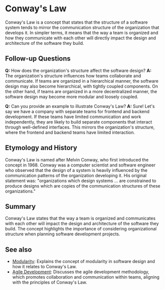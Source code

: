 # Conway's Law

Conway's Law is a concept that states that the structure of a software system
tends to mirror the communication structure of the organization that develops
it. In simpler terms, it means that the way a team is organized and how they
communicate with each other will directly impact the design and architecture of
the software they build.

## Follow-up Questions

**Q:** How does the organization's structure affect the software design?
**A:** The organization's structure influences how teams collaborate and
communicate. If teams are organized in a hierarchical manner, the software
design may also become hierarchical, with tightly coupled components. On the
other hand, if teams are organized in a more decentralized manner, the software
design may become more modular and loosely coupled.

**Q:** Can you provide an example to illustrate Conway's Law?
**A:** Sure! Let's say we have a company with separate teams for frontend and
backend development. If these teams have limited communication and work
independently, they are likely to build separate components that interact
through well-defined interfaces. This mirrors the organization's structure,
where the frontend and backend teams have limited interaction.

## Etymology and History

Conway's Law is named after Melvin Conway, who first introduced the concept in
1968. Conway was a computer scientist and software engineer who observed that
the design of a system is heavily influenced by the communication patterns of
the organization developing it. His original statement was: "organizations
which design systems ... are constrained to produce designs which are copies of
the communication structures of these organizations."

## Summary

Conway's Law states that the way a team is organized and communicates with each
other will impact the design and architecture of the software they build. The
concept highlights the importance of considering organizational structure when
planning software development projects.

## See also

- [Modularity](?concept=modularity&specialist_role=Software+architect&target_audience=Manager+without+much+technical+background):
  Explains the concept of modularity in software design and how it relates to
  Conway's Law.
- [Agile Development](?concept=agile+development&specialist_role=Software+architect&target_audience=Manager+without+much+technical+background):
  Discusses the agile development methodology, which promotes collaboration and
  communication within teams, aligning with the principles of Conway's Law.